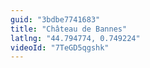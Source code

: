 ```yaml
---
guid: "3bdbe7741683"
title: "Château de Bannes"
latlng: "44.794774, 0.749224"
videoId: "7TeGD5qgshk" 
---
```

